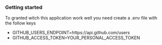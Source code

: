 <h3>Getting started</h3>

<p>To granted witch this application work well you need create a .env file with the follow keys</p>

<ul>
  <li>GITHUB_USERS_ENDPOINT=https://api.github.com/users</li>
  <li>GITHUB_ACCESS_TOKEN=YOUR_PERSONAL_ACCESS_TOKEN</li>
</ul>
